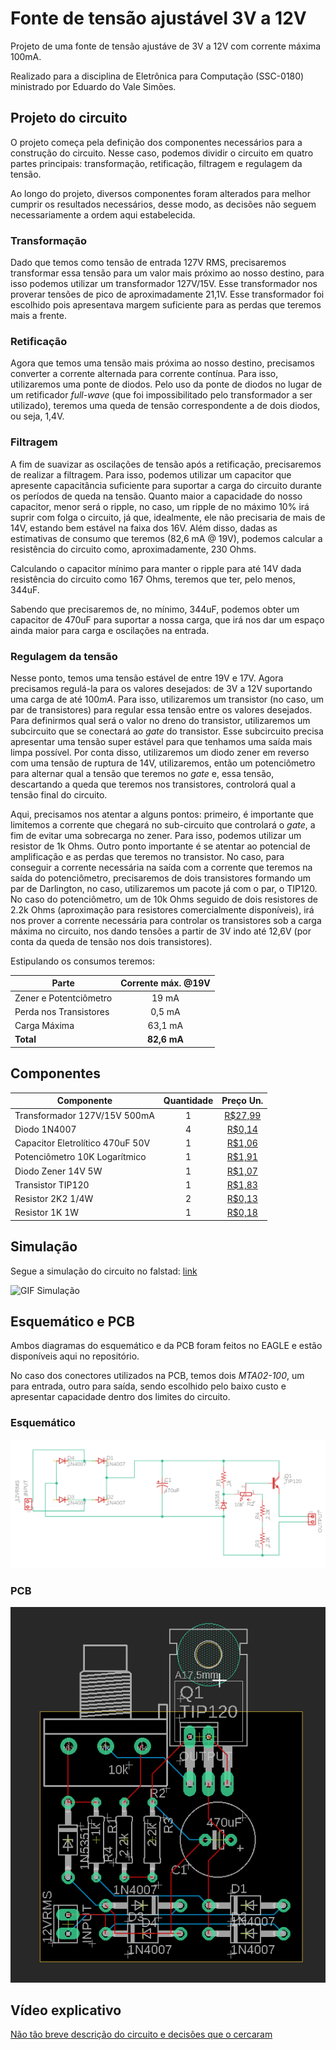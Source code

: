 # Fonte de tensão ajustável 3V a 12V

Projeto de uma fonte de tensão ajustáve de 3V a 12V com corrente máxima 100mA.

Realizado para a disciplina de Eletrônica para Computação (SSC-0180) ministrado por Eduardo do Vale Simões.

## Projeto do circuito

O projeto começa pela definição dos componentes necessários para a construção do circuito. Nesse caso, podemos dividir o circuito
em quatro partes principais: transformação, retificação, filtragem e regulagem da tensão.

Ao longo do projeto, diversos componentes foram alterados para melhor cumprir os resultados necessários, desse modo, as decisões não seguem
necessariamente a ordem aqui estabelecida.

### Transformação

Dado que temos como tensão de entrada 127V RMS, precisaremos transformar essa tensão para um valor mais próximo ao nosso destino, para isso podemos utilizar um
transformador 127V/15V. Esse transformador nos proverar tensões de pico de aproximadamente 21,1V. Esse transformador foi escolhido pois
apresentava margem suficiente para as perdas que teremos mais a frente.

### Retificação

Agora que temos uma tensão mais próxima ao nosso destino, precisamos converter a corrente alternada para corrente contínua. Para isso, utilizaremos uma ponte de diodos.
Pelo uso da ponte de diodos no lugar de um retificador _full-wave_ (que foi impossibilitado pelo transformador a ser utilizado), teremos uma queda de tensão correspondente
a de dois diodos, ou seja, 1,4V.

### Filtragem

A fim de suavizar as oscilações de tensão após a retificação, precisaremos de realizar a filtragem. Para isso, podemos utilizar um capacitor que apresente capacitância suficiente para suportar a carga do circuito durante os períodos de queda na tensão. Quanto maior a capacidade do nosso capacitor, menor será o ripple, no caso, um ripple de no máximo 10% irá suprir com folga o circuito, já que, idealmente, ele não precisaria de mais de 14V, estando bem estável na faixa dos 16V. Além disso, dadas as estimativas de consumo que teremos (82,6 mA @ 19V), podemos calcular a resistência do circuito como, aproximadamente, 230 Ohms.

Calculando o capacitor mínimo para manter o ripple para até 14V dada resistência do circuito como 167 Ohms, teremos que ter, pelo menos, 344uF.

Sabendo que precisaremos de, no mínimo, 344uF, podemos obter um capacitor de 470uF para suportar a nossa carga, que irá nos dar um espaço ainda maior para carga e oscilações na entrada.

### Regulagem da tensão

Nesse ponto, temos uma tensão estável de entre 19V e 17V. Agora precisamos regulá-la para os valores desejados: de 3V a 12V suportando uma carga de até $100mA$. Para isso, utilizaremos um transistor (no caso, um par de transistores) para regular essa tensão entre os valores desejados. Para definirmos qual será o valor no dreno do transistor, utilizaremos um subcircuito que se conectará ao _gate_ do transistor. Esse subcircuito precisa apresentar uma tensão super estável para que tenhamos uma saída mais limpa possível. Por conta disso, utilizaremos um diodo zener em reverso com uma tensão de ruptura de 14V, utilizaremos, então um potenciômetro para alternar qual a tensão que teremos no _gate_ e, essa tensão, descartando a queda que teremos nos transistores, controlorá qual a tensão final do circuito.

Aqui, precisamos nos atentar a alguns pontos: primeiro, é importante que limitemos a corrente que chegará no sub-circuito que controlará o _gate_, a fim de evitar uma sobrecarga no zener. Para isso, podemos utilizar um resistor de 1k Ohms. Outro ponto importante é se atentar ao potencial de amplificação e as perdas que teremos no transistor. No caso, para conseguir a corrente necessária na saída com a corrente que teremos na saída do potenciômetro, precisaremos de dois transistores formando um par de Darlington, no caso, utilizaremos um pacote já com o par, o TIP120. No caso do potenciômetro, um de 10k Ohms seguido de dois resistores de 2.2k Ohms (aproximação para resistores comercialmente disponíveis), irá nos prover a corrente necessária para controlar os transistores sob a carga máxima no circuito, nos dando tensões a partir de 3V indo até 12,6V (por conta da queda de tensão nos dois transistores).

Estipulando os consumos teremos:

| Parte                  | Corrente máx. @19V |
| ---------------------- | :----------------: |
| Zener e Potentciômetro |       19 mA        |
| Perda nos Transistores |       0,5 mA       |
| Carga Máxima           |      63,1 mA       |
| **Total**              |    **82,6 mA**     |

## Componentes

| Componente                       | Quantidade |                                                                      Preço Un.                                                                      |
| -------------------------------- | :--------: | :-------------------------------------------------------------------------------------------------------------------------------------------------: |
| Transformador 127V/15V 500mA     |     1      |                                 [R\$27,99](https://www.soldafria.com.br/transformador-15v-500ma-entrada-110-220vac)                                 |
| Diodo 1N4007                     |     4      |          [R\$0,14](https://www.soldafria.com.br/componentes-eletronicos/diodo/diodo-1nxxxx/diodo-1n4007-retificador-de-uso-geral-1a-700v)           |
| Capacitor Eletrolítico 470uF 50V |     1      | [R\$1,06](https://www.soldafria.com.br/componentes-eletronicos/capacitor/capacitor-eletrolitico-50v/capacitor-eletrolitico-470uf-x-50v-p-1866.html) |
| Potenciômetro 10K Logarítmico    |     1      |                                    [R\$1,91](https://www.soldafria.com.br/potenciometro-logaritmo-mini-10ka-l15)                                    |
| Diodo Zener 14V 5W               |     1      |                                    [R\$1,07](https://www.soldafria.com.br/diodo-zener-14v-5w-1n5351-p-7621.html)                                    |
| Transistor TIP120                |     1      |                                        [R\$1,83](https://www.soldafria.com.br/transistor-tip120-p-1384.html)                                        |
| Resistor 2K2 1/4W                |     2      |                                 [R\$0,13](https://www.soldafria.com.br/resistor-de-2k2-carbono-5-1-4w-vm-vm-vm-dr)                                  |
| Resistor 1K 1W                   |     1      |                                    [R\$0,18](https://www.soldafria.com.br/resistor-1k-5-1w-mrptvmdr-p-4731.html)                                    |

## Simulação

Segue a simulação do circuito no falstad: [link](http://falstad.com/circuit/circuitjs.html?ctz=CQAgjCAMB0l3BWEAmM0EE4DMGAcB2ZLMSANjABYxkQKsQk6GBTAWjDACgA3EV0iuGp8BILFlJRwIUpHC45iqOk4AVMTQ40Mk8ZLmCYYeqxjJzO4xXwJkuCZQisE6BBzBui1BPntsw+MoYwZwA7iKCWhpCNJBhEWIS0XpQ8Tox4LIZceHpKWBZKXEAJplyKeaRwjTFzABmAIYArgA2AC6cpQVyUZUZNfXN7Z0ohImS3eMoILWNrR2lyGP5Wb0zg-PxSzQpWLZTOWL7URSiUYd7O0mngkVbyFU7x8JxAE4MwlGeKJC4UiRweI3DLfc5A0Qpb53NoMDCaLKkB5lf58ALQUgY2ykcRkfDEGzKBCkPCQIgPciQBB7aKzIYdGGIwR9UhElBInqo3DQIjYuws2z2fAQGAY0k4CgYNxC4wYGkbYbhRngfCSJV9Q5KyiCFkTCiGeI68B6mSs5C-VLhUHCTUvTgBQQCn5-HySM1-CAAuBBSXwX1+iAAJWYAGcAJbBtoNAB2AGNmPFvm6GHYnRaPldJJgM2miT04QxVllDrnkVnkRqkVFNcaNaaKHJDchWcX8ylDXdFay212zaksIIAF7MKPMV7sSLgaBCugCsBw3Ce5BsQJyZCwBR+zeyyjgTgD9NTRP16ZDkdjygJ6rHxPmt6wmhJsvbKTmQHvJ9jMtFNmAzuu1n4JATLNgaPZyIBty9neuAUH8fQwX8WBAf8gIFDQCFiMhGGXNMtLzKwLTMF0UiKLAXDhIQq5IhBKAgeE2H7JRRyxPENFYL2TE4YcTF9L4TLsqxMFsoIGHqpwZqyjhUQ4d+MDwNYKBoDocC4FSAiQMQ5jSFwADmozZs+Eh-IonAAPa0Nqhi0HsSBNtAc4SEKCBAYB+ASrE9mUgoMF7KSsGkj4L4WWIIAADKmQ0xScEAA)

![GIF Simulação](assets/sim.gif)

## Esquemático e PCB

Ambos diagramas do esquemático e da PCB foram feitos no EAGLE e estão disponíveis aqui no repositório.

No caso dos conectores utilizados na PCB, temos dois _MTA02-100_, um para entrada, outro para saída, sendo escolhido pelo baixo custo e apresentar capacidade dentro dos limites do circuito.

### Esquemático

![Esquemático do circuito](assets/schem.png)

### PCB

![Diagrama da PCB](assets/pcb.png)

## Vídeo explicativo

[Não tão breve descrição do circuito e decisões que o cercaram](https://youtu.be/d2nFDi0Lc-U)
